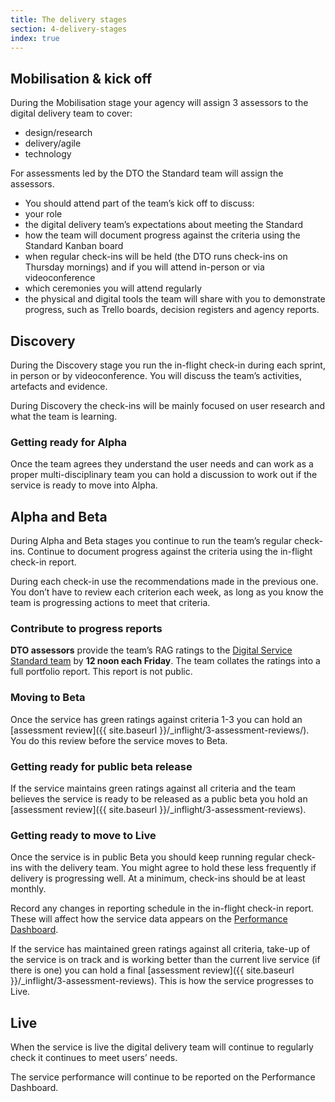 ```yaml
---
title: The delivery stages
section: 4-delivery-stages
index: true
---
```


## Mobilisation & kick off

During the Mobilisation stage your agency will assign 3 assessors to the digital delivery team to cover:

*	design/research
*	delivery/agile
*	technology 

For assessments led by the DTO the Standard team will assign the assessors.

*   You should attend part of the team’s kick off to discuss:
*   your role
*   the digital delivery team’s expectations about meeting the Standard 
*   how the team will document progress against the criteria using the Standard Kanban board
*   when regular check-ins will be held (the DTO runs check-ins on Thursday mornings) and if you will attend in-person or via videoconference
*   which ceremonies you will attend regularly
*   the physical and digital tools the team will share with you to demonstrate progress, such as Trello boards, decision registers and agency reports.

## Discovery

During the Discovery stage you run the in-flight check-in during each sprint, in person or by videoconference. You will discuss the team’s activities, artefacts and evidence.

During Discovery the check-ins will be mainly focused on user research and what the team is learning. 

### Getting ready for Alpha

Once the team agrees they understand the user needs and can work as a proper multi-disciplinary team you can hold a discussion to work out if the service is ready to move into Alpha.

## Alpha and Beta

During Alpha and Beta stages you continue to run the team’s regular check-ins. Continue to document progress against the criteria using the in-flight check-in report. 

During each check-in use the recommendations made in the previous one. You don’t have to review each criterion each week, as long as you know the team is progressing actions to meet that criteria.

### Contribute to progress reports

**DTO assessors** provide the team’s RAG ratings to the [Digital Service Standard team](mailto:standard@digital.gov.au) by **12 noon each Friday**. The team collates the ratings into a full portfolio report. This report is not public.

### Moving to Beta

Once the service has green ratings against criteria 1-3 you can hold an [assessment review]({{ site.baseurl }}/_inflight/3-assessment-reviews/). You do this review before the service moves to Beta.

### Getting ready for public beta release

If the service maintains green ratings against all criteria and the team believes the service is ready to be released as a public beta you hold an [assessment review]({{ site.baseurl }}/_inflight/3-assessment-reviews). 

### Getting ready to move to Live

Once the service is in public Beta you should keep running regular check-ins with the delivery team. You might agree to hold these less frequently if delivery is progressing well. At a minimum, check-ins should be at least monthly. 

Record any changes in reporting schedule in the in-flight check-in report. These will affect how the service data appears on the [Performance Dashboard](https://www.dto.gov.au/our-work/performance/).

If the service has maintained green ratings against all criteria, take-up of the service is on track and is working better than the current live service (if there is one) you can hold a final [assessment review]({{ site.baseurl }}/_inflight/3-assessment-reviews). This is how the service progresses to Live.

## Live

When the service is live the digital delivery team will continue to regularly check it continues to meet users’ needs.

The service performance will continue to be reported on the Performance Dashboard.



